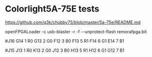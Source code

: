 # Colorlight5A-75E tests

https://github.com/q3k/chubby75/blob/master/5a-75e/README.md



openFPGALoader -c usb-blaster -r -f --unprotect-flash remorafpga.bit



#J16
G14 	1 	R0
G13 	2 	G0
F12 	3 	B0
F13 	5 	R1
F14 	6 	G1
E14 	7 	B1



#J15
J13 	1 	R0
K13 	2 	G0
J12 	3 	B0
H13 	5 	R1
H12 	6 	G1
G12 	7 	B1

